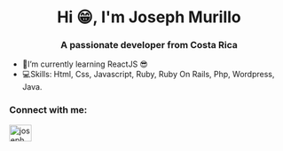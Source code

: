 <h1 align="center">Hi 😁, I'm Joseph Murillo</h1>

<h3 align="center">A passionate developer from Costa Rica</h3>

- 📘I’m currently learning ReactJS 😎
- 💻Skills: Html, Css, Javascript, Ruby, Ruby On Rails, Php, Wordpress, Java.


<p align="left">
<h3 align="left">Connect with me:</h3>
<a href="www.linkedin.com/in/josephmurillorod" target="blank"><img align="center" src="https://cdn.jsdelivr.net/npm/simple-icons@3.0.1/icons/linkedin.svg" alt="josephmurillo" height="30" width="40" /></a>
</p>
